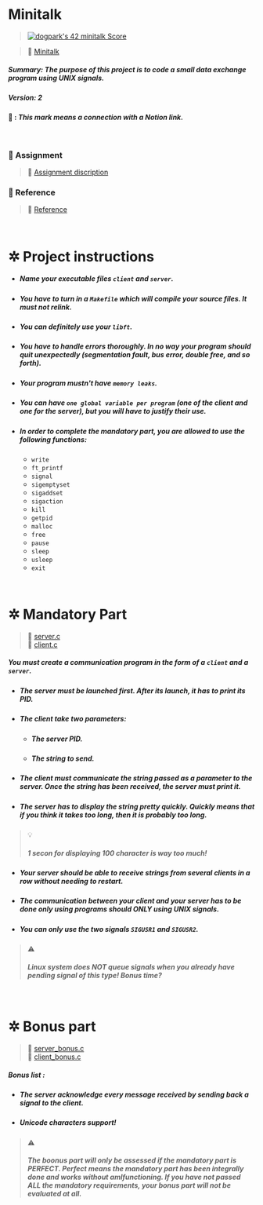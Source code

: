 # Minitalk

> [![dogpark's 42 minitalk Score](https://badge42.vercel.app/api/v2/clam4rmh700350fjk8ctdih83/project/3109558)](https://github.com/JaeSeoKim/badge42)

> 🔗 [Minitalk](https://dogpark-42cursus.notion.site/Minitalk-c1bf479a8189448eb378fac331b2d6c1)

##### _Summary: The purpose of this project is to code a small data exchange program using UNIX signals._

##### _Version: 2_

#### 🔗 : _This mark means a connection with a **Notion link**._

<br>

### 📄 Assignment

> 🔗 [Assignment discription](https://dogpark-42cursus.notion.site/Assignment-a724a8c971d442ec97982576472e1379)

### 📌 Reference

> 🔗 [Reference](https://dogpark-42cursus.notion.site/Reference-9ffb4bafc0c646e08cb8aa4caa7b4f56)

<br>

# ✲ Project instructions

- ##### _Name your executable files `client` and `server`._

- ##### _You have to turn in a `Makefile` which will compile your source files. It must not relink._

- ##### _You can definitely use your `libft`._

- ##### _You have to handle errors thoroughly. In no way your program should quit unexpectedly (segmentation fault, bus error, double free, and so forth)._

- ##### _Your program mustn't have `memory leaks`._

- ##### _You can have `one global variable per program` (one of the client and one for the server), but you will have to justify their use._

- ##### _In order to complete the mandatory part, you are allowed to use the following functions:_

  - `write`
  - `ft_printf`
  - `signal`
  - `sigemptyset`
  - `sigaddset`
  - `sigaction`
  - `kill`
  - `getpid`
  - `malloc`
  - `free`
  - `pause`
  - `sleep`
  - `usleep`
  - `exit`

<br>

# ✲ Mandatory Part

> 🔗 [server.c](https://www.notion.so/dogpark-42cursus/server-c-59624566d324450ca54dea7b8bae9491?pvs=4)<br>
> 🔗 [client.c](https://www.notion.so/dogpark-42cursus/client-c-7f0aed5dc27c44ba93ca734ec8f9e363?pvs=4)

##### _You must create a communication program in the form of a `client` and a `server`._

- ##### _The server must be launched first. After its launch, it has to print its PID._

- ##### _The client take two parameters:_

  - ##### _The server PID._

  - ##### _The string to send._

- ##### _The client must communicate the string passed as a parameter to the server. Once the string has been received, the server must print it._

- ##### _The server has to display the string pretty quickly. Quickly means that if you think it takes too long, then it is probably too long._

> 💡 <br>
>
> ##### _1 secon for displaying 100 character is way too much!_

- ##### _Your server should be able to receive strings from several clients in a row without needing to restart._

- ##### _The communication between your client and your server has to be done only using programs should ONLY using UNIX signals._

- ##### _You can only use the two signals `SIGUSR1` and `SIGUSR2`._

> ⚠️ <br>
>
> ##### _Linux system does NOT queue signals when you already have pending signal of this type! Bonus time?_

<br>

# ✲ Bonus part

> 🔗 [server_bonus.c](https://www.notion.so/dogpark-42cursus/server-c-59624566d324450ca54dea7b8bae9491?pvs=4)<br>
> 🔗 [client_bonus.c](https://www.notion.so/dogpark-42cursus/client-c-7f0aed5dc27c44ba93ca734ec8f9e363?pvs=4)

##### _Bonus list :_

- ##### _The server acknowledge every message received by sending back a signal to the client._

- ##### _Unicode characters support!_

> ⚠️ <br>
>
> ##### _The boonus part will only be assessed if the mandatory part is PERFECT. Perfect means the mandatory part has been integrally done and works without amlfunctioning. If you have not passed ALL the mandatory requirements, your bonus part will not be evaluated at all._
